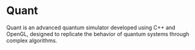 # Quant
Quant is an advanced quantum simulator developed using C++ and OpenGL, designed to replicate the behavior of quantum systems through complex algorithms.

